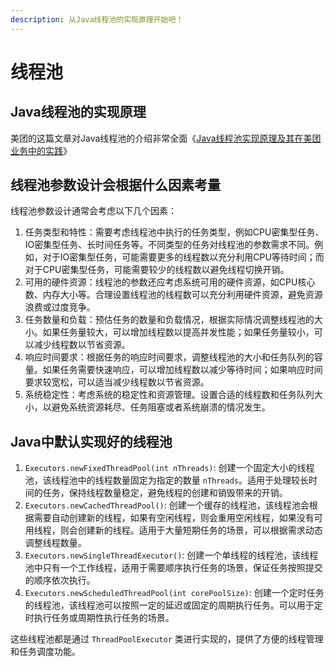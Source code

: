 ```yaml
---
description: 从Java线程池的实现原理开始吧！
---
```


# 线程池

## Java线程池的实现原理

美团的这篇文章对Java线程池的介绍非常全面《[Java线程池实现原理及其在美团业务中的实践](https://tech.meituan.com/2020/04/02/java-pooling-pratice-in-meituan.html)》

## 线程池参数设计会根据什么因素考量

线程池参数设计通常会考虑以下几个因素：

1. 任务类型和特性：需要考虑线程池中执行的任务类型，例如CPU密集型任务、IO密集型任务、长时间任务等。不同类型的任务对线程池的参数需求不同。例如，对于IO密集型任务，可能需要更多的线程数以充分利用CPU等待时间；而对于CPU密集型任务，可能需要较少的线程数以避免线程切换开销。
2. 可用的硬件资源：线程池的参数还应考虑系统可用的硬件资源，如CPU核心数、内存大小等。合理设置线程池的线程数可以充分利用硬件资源，避免资源浪费或过度竞争。
3. 任务数量和负载：预估任务的数量和负载情况，根据实际情况调整线程池的大小。如果任务量较大，可以增加线程数以提高并发性能；如果任务量较小，可以减少线程数以节省资源。
4. 响应时间要求：根据任务的响应时间要求，调整线程池的大小和任务队列的容量。如果任务需要快速响应，可以增加线程数以减少等待时间；如果响应时间要求较宽松，可以适当减少线程数以节省资源。
5. 系统稳定性：考虑系统的稳定性和资源管理。设置合适的线程数和任务队列大小，以避免系统资源耗尽、任务阻塞或者系统崩溃的情况发生。

## Java中默认实现好的线程池

1. `Executors.newFixedThreadPool(int nThreads)`: 创建一个固定大小的线程池，该线程池中的线程数量固定为指定的数量 `nThreads`。适用于处理较长时间的任务，保持线程数量稳定，避免线程的创建和销毁带来的开销。
2. `Executors.newCachedThreadPool()`: 创建一个缓存的线程池，该线程池会根据需要自动创建新的线程，如果有空闲线程，则会重用空闲线程，如果没有可用线程，则会创建新的线程。适用于大量短期任务的场景，可以根据需求动态调整线程数量。
3. `Executors.newSingleThreadExecutor()`: 创建一个单线程的线程池，该线程池中只有一个工作线程，适用于需要顺序执行任务的场景，保证任务按照提交的顺序依次执行。
4. `Executors.newScheduledThreadPool(int corePoolSize)`: 创建一个定时任务的线程池，该线程池可以按照一定的延迟或固定的周期执行任务。可以用于定时执行任务或周期性执行任务的场景。

这些线程池都是通过 `ThreadPoolExecutor` 类进行实现的，提供了方便的线程管理和任务调度功能。

